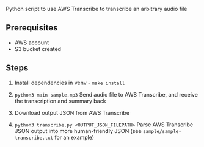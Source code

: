 Python script to use AWS Transcribe to transcribe an arbitrary audio file

## Prerequisites
- AWS account
- S3 bucket created

## Steps

1. Install dependencies in venv - `make install`

2. `python3 main sample.mp3` Send audio file to AWS Transcribe, and receive the transcription and summary back

3. Download output JSON from AWS Transcribe

4. `python3 transcribe.py <OUTPUT_JSON_FILEPATH>` Parse AWS Transcribe JSON output into more human-friendly JSON (see `sample/sample-transcribe.txt` for an example)
